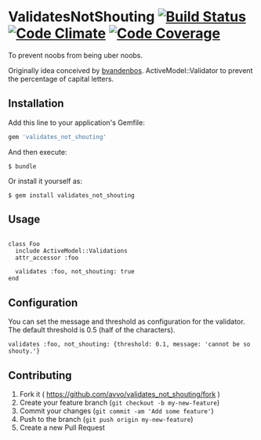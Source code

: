 # ValidatesNotShouting [![Build Status](https://travis-ci.org/avvo/validates_not_shouting.png)](https://travis-ci.org/avvo/validates_not_shouting) [![Code Climate](https://codeclimate.com/github/avvo/validates_not_shouting.png)](https://codeclimate.com/github/avvo/validates_not_shouting) [![Code Coverage](https://codeclimate.com/github/avvo/validates_not_shouting/coverage.png)](https://codeclimate.com/github/avvo/validates_not_shouting)

To prevent noobs from being uber noobs.

Originally idea conceived by [bvandenbos](https://github.com/bvandenbos). ActiveModel::Validator
to prevent the percentage of capital letters.

## Installation

Add this line to your application's Gemfile:

```ruby
gem 'validates_not_shouting'
```

And then execute:

    $ bundle

Or install it yourself as:

    $ gem install validates_not_shouting

## Usage

```

class Foo
  include ActiveModel::Validations
  attr_accessor :foo

  validates :foo, not_shouting: true
end

```

## Configuration

You can set the message and threshold as configuration for the validator. The default threshold is 0.5 (half of the characters).

    validates :foo, not_shouting: {threshold: 0.1, message: 'cannot be so shouty.'}

## Contributing

1. Fork it ( https://github.com/avvo/validates_not_shouting/fork )
2. Create your feature branch (`git checkout -b my-new-feature`)
3. Commit your changes (`git commit -am 'Add some feature'`)
4. Push to the branch (`git push origin my-new-feature`)
5. Create a new Pull Request
